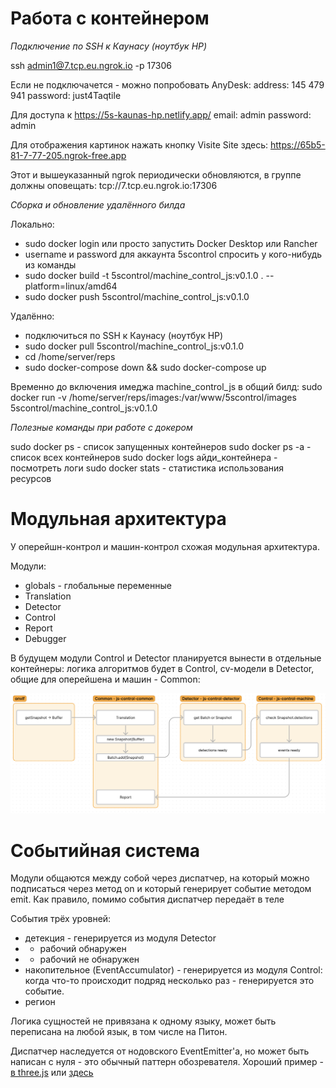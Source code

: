 # Работа с контейнером

*Подключение по SSH к Каунасу (ноутбук HP)*

ssh admin1@7.tcp.eu.ngrok.io -p 17306

Если не подключачется - можно попробовать AnyDesk:
address: 145 479 941
password: just4Taqtile

Для доступа к https://5s-kaunas-hp.netlify.app/
email: admin
password: admin

Для отображения картинок нажать кнопку Visite Site здесь:
https://65b5-81-7-77-205.ngrok-free.app

Этот и вышеуказанный ngrok периодически обновляются, в группе должны оповещать:
tcp://7.tcp.eu.ngrok.io:17306

*Сборка и обновление удалённого билда*

Локально:
- sudo docker login или просто запустить Docker Desktop или Rancher
- username и password для аккаунта 5scontrol спросить у кого-нибудь из команды
- sudo docker build -t 5scontrol/machine_control_js:v0.1.0 . --platform=linux/amd64
- sudo docker push 5scontrol/machine_control_js:v0.1.0

Удалённо:
- подключиться по SSH к Каунасу (ноутбук HP)
- sudo docker pull 5scontrol/machine_control_js:v0.1.0
- cd /home/server/reps
- sudo docker-compose down && sudo docker-compose up

Временно до включения имеджа machine_control_js в общий билд:
sudo docker run -v /home/server/reps/images:/var/www/5scontrol/images 5scontrol/machine_control_js:v0.1.0

*Полезные команды при работе с докером*

sudo docker ps - список запущенных контейнеров
sudo docker ps -a - список всех контейнеров
sudo docker logs айди_контейнера - посмотреть логи
sudo docker stats - статистика использования ресурсов

# Модульная архитектура

У оперейшн-контрол и машин-контрол схожая модульная архитектура.

Модули:
- globals - глобальные переменные
- Translation
- Detector
- Control
- Report
- Debugger

В будущем модули Control и Detector планируется вынести в отдельные контейнеры: логика алгоритмов будет в Control, cv-модели в Detector, общие для оперейшена и машин - Common:

![Modules](./arch.png)


# Событийная система

Модули общаются между собой через диспатчер, на который можно подписаться через метод on и который генерирует событие методом emit.
Как правило, помимо события диспатчер передаёт в теле 

События трёх уровней:
- детекция - генерируется из модуля Detector
- - рабочий обнаружен
- - рабочий не обнаружен
- накопительное (EventAccumulator) - генерируется из модуля Control: когда что-то происходит подряд несколько раз - генерируется это событие.
- регион

Логика сущностей не привязана к одному языку, может быть переписана на любой язык, в том числе на Питон.

Диспатчер наследуется от нодовского EventEmitter'а, но может быть написан с нуля - это обычный паттерн обозревателя. Хороший пример - [в three.js](https://github.com/mrdoob/three.js/blob/dev/src/core/EventDispatcher.js) или [здесь](https://refactoring.guru/ru/design-patterns/observer)

